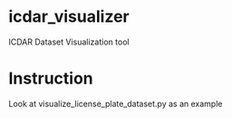 # icdar_visualizer
ICDAR Dataset Visualization tool

# Instruction
Look at visualize_license_plate_dataset.py as an example
